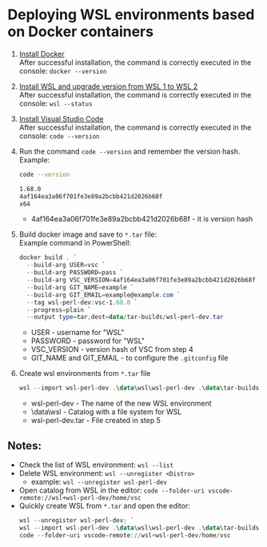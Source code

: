 # Deploying WSL environments based on Docker containers

1. [Install Docker](https://www.docker.com/get-started/ "Get Started with Docker")  
    After successful installation, the command is correctly executed in the console: `docker --version`

2. [Install WSL and upgrade version from WSL 1 to WSL 2](https://docs.microsoft.com/en-us/windows/wsl/install "Install Linux on Windows with WSL")  
    After successful installation, the command is correctly executed in the console: `wsl --status`

3. [Install Visual Studio Code](https://code.visualstudio.com/download "Download Visual Studio Code")  
    After successful installation, the command is correctly executed in the console: `code --version`

4. Run the command `code --version` and remember the version hash.  
    Example:

    ```sh
    code --version

    1.68.0
    4af164ea3a06f701fe3e89a2bcbb421d2026b68f
    x64
    ```

    - 4af164ea3a06f701fe3e89a2bcbb421d2026b68f - it is version hash

5. Build docker image and save to `*.tar` file:  
    Example command in PowerShell:
    ```powershell
    docker build . `
      --build-arg USER=vsc `
      --build-arg PASSWORD=pass `
      --build-arg VSC_VERSION=4af164ea3a06f701fe3e89a2bcbb421d2026b68f `
      --build-arg GIT_NAME=example `
      --build-arg GIT_EMAIL=example@example.com `
      --tag wsl-perl-dev:vsc-1.68.0 `
      --progress=plain `
      --output type=tar,dest=data/tar-builds/wsl-perl-dev.tar
    ```

    - USER - username for "WSL"
    - PASSWORD - password for "WSL"
    - VSC_VERSION - version hash of VSC from step 4
    - GIT_NAME and GIT_EMAIL - to configure the `.gitconfig` file

6. Create wsl environments from `*.tar` file
    ```powershell
    wsl --import wsl-perl-dev .\data\wsl\wsl-perl-dev .\data\tar-builds\wsl-perl-dev.tar
    ```

    - wsl-perl-dev - The name of the new WSL environment
    - \data\wsl - Catalog with a file system for WSL
    - wsl-perl-dev.tar - File created in step 5

## Notes:
 - Check the list of WSL environment: `wsl --list`
 - Delete WSL environment: `wsl --unregister <Distro>`
   - example: `wsl --unregister wsl-perl-dev`
 - Open catalog from WSL in the editor: `code --folder-uri vscode-remote://wsl+wsl-perl-dev/home/vsc`
 - Quickly create WSL from `*.tar` and open the editor:
    ```powershell
    wsl --unregister wsl-perl-dev; `
    wsl --import wsl-perl-dev .\data\wsl\wsl-perl-dev .\data\tar-builds\wsl-perl-dev.tar; `
    code --folder-uri vscode-remote://wsl+wsl-perl-dev/home/vsc
    ```

